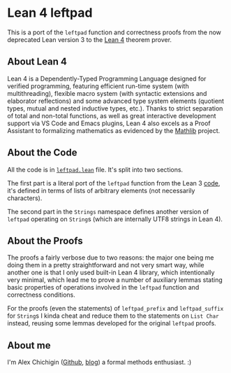 # Lean 4 leftpad

This is a port of the `leftpad` function and correctness proofs from the
now deprecated Lean version 3 to the [Lean 4](https://lean-lang.org/)
theorem prover.


## About Lean 4

Lean 4 is a Dependently-Typed Programming Language designed for verified
programming, featuring efficient run-time system (with multithreading), flexible
macro system (with syntactic extensions and elaborator reflections) and some
advanced type system elements (quotient types, mutual and nested inductive
types, etc.). Thanks to strict separation of total and non-total functions,
as well as great interactive development support via VS Code and Emacs plugins,
Lean 4 also excels as a Proof Assistant to formalizing mathematics as evidenced
by the [Mathlib](https://github.com/leanprover-community/mathlib4) project.


## About the Code

All the code is in [`leftpad.lean`](./leftpad.lean) file. It's split into two
sections.

The first part is a literal port of the `leftpad` function from the
Lean 3 [code](../leanprover/leftpad.lean), it's defined in terms of lists of
arbitrary elements (not necessarily characters).

The second part in the `Strings` namespace defines another version of `leftpad`
operating on `String`s (which are internally UTF8 strings in Lean 4).


## About the Proofs

The proofs a fairly verbose due to two reasons: the major one being me doing
them in a pretty straightforward and not very smart way, while another one
is that I only used built-in Lean 4 library, which intentionally very minimal,
which lead me to prove a number of auxiliary lemmas stating basic properties of
operations involved in the `leftpad` function and correctness conditions.

For the proofs (even the statements) of `leftpad_prefix` and `leftpad_suffix`
for `String`s I kinda cheat and reduce them to the statements on `List Char`
instead, reusing some lemmas developed for the original `leftpad` proofs.


## About me

I'm Alex Chichigin ([Github](https://github.com/gabriel-fallen/),
[blog](https://dev.to/gabrielfallen)) a formal methods enthusiast. :)
